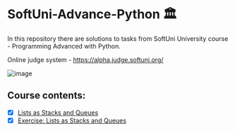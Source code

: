 # SoftUni-Advance-Python :classical_building:	

In this repository there are solutions to tasks from SoftUni University course - Programming Advanced with Python.

Online judge system - https://alpha.judge.softuni.org/

![image](https://user-images.githubusercontent.com/68993494/185683680-bcfefe65-88fb-4192-b0b2-ff9130c39487.png) 

## Course contents:
- [x] [Lists as Stacks and Queues](https://github.com/pgnikolov/SoftUni-Advance-Python/tree/main/01_Lists_as_Stacks_and_Queues)
- [x] [Exercise: Lists as Stacks and Queues](https://github.com/pgnikolov/SoftUni-Advance-Python/tree/main/02_Lists_as_Stacks_and_Queues_Exercise%20)
<!--- [x] [Tuples and Sets](https://github.com/pgnikolov/SoftUni-Fundamentals-Python/tree/main/03_Basic_Syntax_Conditional_Statements_and_Loops_More_Exercises%20)
- [x] [Exercise: Stacks, Queues, Tuples and Sets]()
- [x] [Multidimensional Lists]()
- [x] [Exercises: Multidimensional Lists]()
- [x] [Functions Advanced]()
- [x] [Exercise: Functions Advanced]()
- [x] [Error Handling]()
- [x] [Exercise: Error Handling]()
- [x] [File Handling]()
- [x] [Exercise: File Handling]()
- [x] [Workshop]()
- [x] [Modules]()
- [x] [Exercise: Modules]()
- [x] [Exam Preparation]()
- [x] [Algorithms Introduction]()
- [x] [Regular Exam]()
